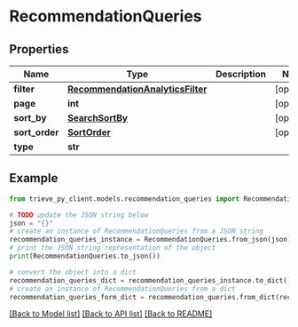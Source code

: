 # RecommendationQueries


## Properties

Name | Type | Description | Notes
------------ | ------------- | ------------- | -------------
**filter** | [**RecommendationAnalyticsFilter**](RecommendationAnalyticsFilter.md) |  | [optional] 
**page** | **int** |  | [optional] 
**sort_by** | [**SearchSortBy**](SearchSortBy.md) |  | [optional] 
**sort_order** | [**SortOrder**](SortOrder.md) |  | [optional] 
**type** | **str** |  | 

## Example

```python
from trieve_py_client.models.recommendation_queries import RecommendationQueries

# TODO update the JSON string below
json = "{}"
# create an instance of RecommendationQueries from a JSON string
recommendation_queries_instance = RecommendationQueries.from_json(json)
# print the JSON string representation of the object
print(RecommendationQueries.to_json())

# convert the object into a dict
recommendation_queries_dict = recommendation_queries_instance.to_dict()
# create an instance of RecommendationQueries from a dict
recommendation_queries_form_dict = recommendation_queries.from_dict(recommendation_queries_dict)
```
[[Back to Model list]](../README.md#documentation-for-models) [[Back to API list]](../README.md#documentation-for-api-endpoints) [[Back to README]](../README.md)


